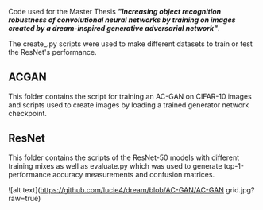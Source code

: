 Code used for the Master Thesis ***"Increasing object recognition robustness of convolutional neural networks by training on images created by a dream-inspired generative adversarial network"***.

The create_.py scripts were used to make different datasets to train or test the ResNet's performance.


## ACGAN
This folder contains the script for training an AC-GAN on CIFAR-10 images and scripts used to create images by loading a trained generator network checkpoint.

## ResNet
This folder contains the scripts of the ResNet-50 models with different training mixes as well as evaluate.py which was used to generate top-1-performance accuracy measurements and confusion matrices.


![alt text](https://github.com/lucle4/dream/blob/AC-GAN/AC-GAN grid.jpg?raw=true)

